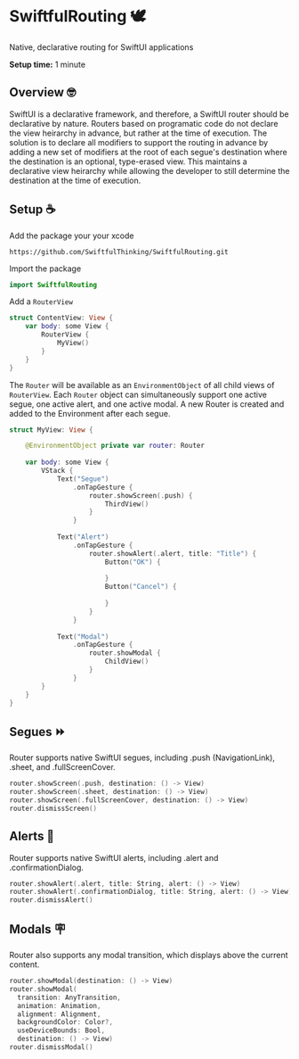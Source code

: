 # SwiftfulRouting  🕊

Native, declarative routing for SwiftUI applications

**Setup time:** 1 minute

## Overview 🤓

SwiftUI is a declarative framework, and therefore, a SwiftUI router should be declarative by nature. Routers based on programatic code do not declare the view heirarchy in advance, but rather at the time of execution. The solution is to declare all modifiers to support the routing in advance by adding a new set of modifiers at the root of each segue's destination where the destination is an optional, type-erased view. This maintains a declarative view heirarchy while allowing the developer to still determine the destination at the time of execution.

## Setup ☕️

Add the package your your xcode

```
https://github.com/SwiftfulThinking/SwiftfulRouting.git
```

Import the package

```swift
import SwiftfulRouting
```

Add a `RouterView`

```swift
struct ContentView: View {
    var body: some View {
        RouterView {
            MyView()
        }
    }
}
```

The `Router` will be available as an `EnvironmentObject` of all child views of `RouterView`. Each `Router` object can simultaneously support one active segue, one active alert, and one active modal. A new Router is created and added to the Environment after each segue.


```swift
struct MyView: View {

    @EnvironmentObject private var router: Router
    
    var body: some View {
        VStack {
            Text("Segue")
                .onTapGesture {
                    router.showScreen(.push) {
                        ThirdView()
                    }
                }
            
            Text("Alert")
                .onTapGesture {
                    router.showAlert(.alert, title: "Title") {
                        Button("OK") {
                            
                        }
                        Button("Cancel") {
                            
                        }
                    }
                }
            
            Text("Modal")
                .onTapGesture {
                    router.showModal {
                        ChildView()
                    }
                }
        }
    }
}
```

## Segues ⏩

Router supports native SwiftUI segues, including .push (NavigationLink), .sheet, and .fullScreenCover.

```swift
router.showScreen(.push, destination: () -> View)
router.showScreen(.sheet, destination: () -> View)
router.showScreen(.fullScreenCover, destination: () -> View)
router.dismissScreen()
```

## Alerts 🚨

Router supports native SwiftUI alerts, including .alert and .confirmationDialog.

```swift
router.showAlert(.alert, title: String, alert: () -> View)
router.showAlert(.confirmationDialog, title: String, alert: () -> View)
router.dismissAlert()
```

## Modals 🪧

Router also supports any modal transition, which displays above the current content.

```swift
router.showModal(destination: () -> View)
router.showModal(
  transition: AnyTransition, 
  animation: Animation, 
  alignment: Alignment, 
  backgroundColor: Color?, 
  useDeviceBounds: Bool, 
  destination: () -> View)
router.dismissModal()
```
